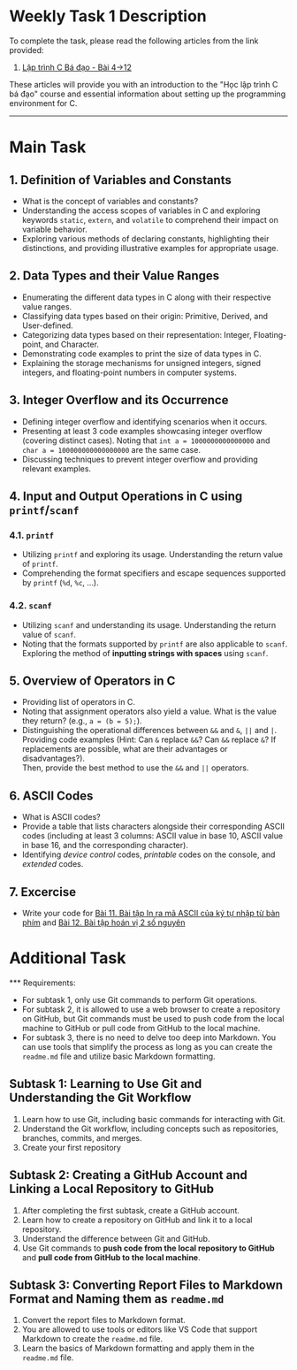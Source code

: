 # Weekly Task 1 Description

To complete the task, please read the following articles from the link provided:

1. [Lập trình C Bá đạo - Bài 4->12](https://nguyenvanhieu.vn/lap-trinh-c/)

These articles will provide you with an introduction to the "Học lập trình C bá đạo" course and essential information about setting up the programming environment for C.

----------------------------
# Main Task

## 1. Definition of Variables and Constants
   - What is the concept of variables and constants?
   - Understanding the access scopes of variables in C and exploring keywords `static`, `extern`, and `volatile` to comprehend their impact on variable behavior.
   - Exploring various methods of declaring constants, highlighting their distinctions, and providing illustrative examples for appropriate usage.

## 2. Data Types and their Value Ranges
   - Enumerating the different data types in C along with their respective value ranges.
   - Classifying data types based on their origin: Primitive, Derived, and User-defined.
   - Categorizing data types based on their representation: Integer, Floating-point, and Character.
   - Demonstrating code examples to print the size of data types in C.
   - Explaining the storage mechanisms for unsigned integers, signed integers, and floating-point numbers in computer systems.

## 3. Integer Overflow and its Occurrence
   - Defining integer overflow and identifying scenarios when it occurs.
   - Presenting at least 3 code examples showcasing integer overflow (covering distinct cases). Noting that `int a = 1000000000000000` and `char a = 100000000000000000` are the same case.
   - Discussing techniques to prevent integer overflow and providing relevant examples.

## 4. Input and Output Operations in C using `printf`/`scanf`

### 4.1. `printf`
   - Utilizing `printf` and exploring its usage. Understanding the return value of `printf`.
   - Comprehending the format specifiers and escape sequences supported by `printf` (`%d`, `%c`, ...).

### 4.2. `scanf`  
   - Utilizing `scanf` and understanding its usage. Understanding the return value of `scanf`.
   - Noting that the formats supported by `printf` are also applicable to `scanf`. Exploring the method of **inputting strings with spaces** using `scanf`.

## 5. Overview of Operators in C
   - Providing list of operators in C.
   - Noting that assignment operators also yield a value. What is the value they return? (e.g., `a = (b = 5);`).
   - Distinguishing the operational differences between `&&` and `&`, `||` and `|`.  
   Providing code examples (Hint: Can `&` replace `&&`? Can `&&` replace `&`? If replacements are possible, what are their advantages or disadvantages?).  
   Then, provide the best method to use the `&&` and `||` operators.

## 6. ASCII Codes
   - What is ASCII codes?
   - Provide a table that lists characters alongside their corresponding ASCII codes (including at least 3 columns: ASCII value in base 10, ASCII value in base 16, and the corresponding character).
   - Identifying *device control* codes, *printable* codes on the console, and *extended* codes.

## 7. Excercise
   - Write your code for [Bài 11. Bài tập In ra mã ASCII của ký tự nhập từ bàn phím](https://nguyenvanhieu.vn/in-ma-ascii-cua-ky-tu-nhap-tu-ban-phim/) and [Bài 12. Bài tập hoán vị 2 số nguyên](https://nguyenvanhieu.vn/hoan-vi-2-so-trong-c/)

# Additional Task

*** Requirements:
- For subtask 1, only use Git commands to perform Git operations.
- For subtask 2, it is allowed to use a web browser to create a repository on GitHub, but Git commands must be used to push code from the local machine to GitHub or pull code from GitHub to the local machine.
- For subtask 3, there is no need to delve too deep into Markdown. You can use tools that simplify the process as long as you can create the `readme.md` file and utilize basic Markdown formatting.

## Subtask 1: Learning to Use Git and Understanding the Git Workflow
1. Learn how to use Git, including basic commands for interacting with Git.
2. Understand the Git workflow, including concepts such as repositories, branches, commits, and merges.
3. Create your first repository

## Subtask 2: Creating a GitHub Account and Linking a Local Repository to GitHub
1. After completing the first subtask, create a GitHub account.
2. Learn how to create a repository on GitHub and link it to a local repository.
3. Understand the difference between Git and GitHub.
4. Use Git commands to **push code from the local repository to GitHub** and **pull code from GitHub to the local machine**.

## Subtask 3: Converting Report Files to Markdown Format and Naming them as `readme.md`
1. Convert the report files to Markdown format.
2. You are allowed to use tools or editors like VS Code that support Markdown to create the `readme.md` file.
3. Learn the basics of Markdown formatting and apply them in the `readme.md` file.